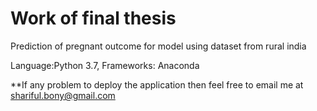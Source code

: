# Work of final thesis

Prediction of pregnant outcome for model using dataset from rural india


 Language:Python 3.7,
 Frameworks: Anaconda


 **If any problem to deploy the application then feel free to email me at shariful.bony@gmail.com
